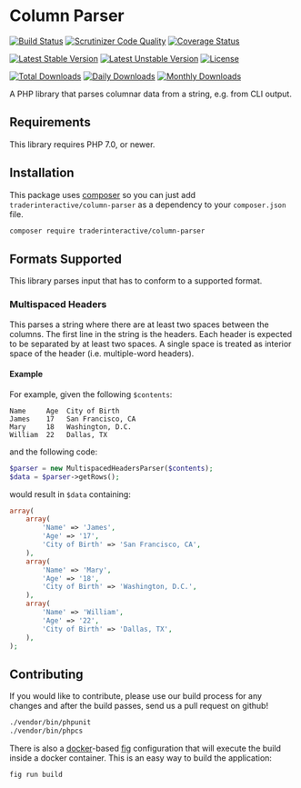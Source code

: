 # Column Parser
[![Build Status](https://travis-ci.org/traderinteractive/column-parser-php.svg?branch=master)](https://travis-ci.org/traderinteractive/column-parser-php)
[![Scrutinizer Code Quality](https://scrutinizer-ci.com/g/traderinteractive/column-parser-php/badges/quality-score.png?b=master)](https://scrutinizer-ci.com/g/traderinteractive/column-parser-php/?branch=master)
[![Coverage Status](https://coveralls.io/repos/github/traderinteractive/column-parser-php/badge.svg?branch=master)](https://coveralls.io/github/traderinteractive/column-parser-php?branch=master)

[![Latest Stable Version](https://poser.pugx.org/traderinteractive/column-parser/v/stable)](https://packagist.org/packages/traderinteractive/column-parser)
[![Latest Unstable Version](https://poser.pugx.org/traderinteractive/column-parser/v/unstable)](https://packagist.org/packages/traderinteractive/column-parser)
[![License](https://poser.pugx.org/traderinteractive/column-parser/license)](https://packagist.org/packages/traderinteractive/column-parser)

[![Total Downloads](https://poser.pugx.org/traderinteractive/column-parser/downloads)](https://packagist.org/packages/traderinteractive/column-parser)
[![Daily Downloads](https://poser.pugx.org/traderinteractive/column-parser/d/daily)](https://packagist.org/packages/traderinteractive/column-parser)
[![Monthly Downloads](https://poser.pugx.org/traderinteractive/column-parser/d/monthly)](https://packagist.org/packages/traderinteractive/column-parser)

A PHP library that parses columnar data from a string, e.g. from CLI output.

## Requirements
This library requires PHP 7.0, or newer.

## Installation
This package uses [composer](https://getcomposer.org) so you can just add
`traderinteractive/column-parser` as a dependency to your `composer.json`
file.
```sh
composer require traderinteractive/column-parser
```

## Formats Supported
This library parses input that has to conform to a supported format.

### Multispaced Headers
This parses a string where there are at least two spaces between the columns.
The first line in the string is the headers.  Each header is expected to be
separated by at least two spaces.  A single space is treated as interior space
of the header (i.e. multiple-word headers).

#### Example
For example, given the following `$contents`:
```
Name     Age  City of Birth
James    17   San Francisco, CA
Mary     18   Washington, D.C.
William  22   Dallas, TX
```
and the following code:
```php
$parser = new MultispacedHeadersParser($contents);
$data = $parser->getRows();
```

would result in `$data` containing:
```php
array(
    array(
        'Name' => 'James',
        'Age' => '17',
        'City of Birth' => 'San Francisco, CA',
    ),
    array(
        'Name' => 'Mary',
        'Age' => '18',
        'City of Birth' => 'Washington, D.C.',
    ),
    array(
        'Name' => 'William',
        'Age' => '22',
        'City of Birth' => 'Dallas, TX',
    ),
);
```

## Contributing
If you would like to contribute, please use our build process for any changes
and after the build passes, send us a pull request on github!
```sh
./vendor/bin/phpunit
./vendor/bin/phpcs
```

There is also a [docker](http://www.docker.com/)-based
[fig](http://www.fig.sh/) configuration that will execute the build inside a
docker container.  This is an easy way to build the application:
```sh
fig run build
```
